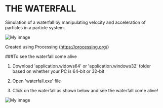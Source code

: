 # THE WATERFALL

Simulation of a waterfall by manipulating velocity and acceleration of particles in a particle system.

![My image](https://thebluebreeze.files.wordpress.com/2015/02/output_cdm8go.gif)

Created using Processing (https://processing.org/)

###To see the waterfall come alive

1. Download 'application.widows64' or 'application.windows32' folder based on whether your PC is 64-bit or 32-bit

2. Open 'waterfall.exe' file

3. Click on the waterfall as shown below and see the waterfall come alive!

![My image](https://thebluebreeze.files.wordpress.com/2015/02/waterfall_click.png)
